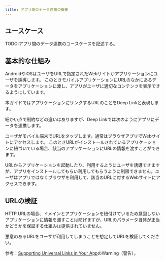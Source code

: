 ```yaml
---
title: アプリ間のデータ連携の概要
---
```


## ユースケース

TODO:アプリ間のデータ連携のユースケースを記述する。

## 基本的な仕組み

AndroidやiOSはユーザをURLで指定されたWebサイトかアプリケーションにユーザを誘導します。
このときモバイルアプリケーションにURLのなかにあるデータをアプリケーションに渡し、アプリがユーザに適切なコンテンツを表示できるようにしています。

本ガイドではアプリケーションにリンクするURLのことをDeep Linkと表現します。

細かい点で制約などの違いはありますが、Deep Linkでは次のようにアプリにデータを連携します。

ユーザがモバイル端末でURLをタップします。通常はブラウザアプリでWebサイトにアクセスします。
このときURLがインストールされているアプリケーションに紐づいている場合、該当のアプリケーションにURLの情報を渡すことができます。

URLからアプリケーションを起動したり、利用するようにユーザを誘導できますが、アプリをインストールしてもらい利用してもらうように制限できません。ユーザはアプリではなくブラウザを利用して、該当のURLに対するWebサイトにアクセスできます。

## URLの検証

HTTP URLの場合、ドメインとアプリケーションを紐付けているため意図しないアプリケーションに情報を渡すことは防げますが、URLのパラメータ自体が正当かどうかを保証する仕組みは提供されていません。

悪意のあるURLをユーザが利用してしまうことを想定してURLを検証してください。

参考：[Supporting Universal Links in Your App](https://developer.apple.com/documentation/xcode/supporting-universal-links-in-your-app)のWarning（警告）。
